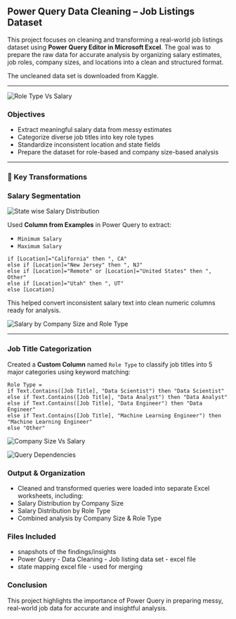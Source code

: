 ## Power Query Data Cleaning – Job Listings Dataset

This project focuses on cleaning and transforming a real-world job listings dataset using **Power Query Editor in Microsoft Excel**. The goal was to prepare the raw data for accurate analysis by organizing salary estimates, job roles, company sizes, and locations into a clean and structured format.

The uncleaned data set is downloaded from Kaggle.

---
![Role Type Vs Salary](https://github.com/user-attachments/assets/7c2f6d6f-1dad-4b9c-9917-605af76ed368)

### Objectives

- Extract meaningful salary data from messy estimates  
- Categorize diverse job titles into key role types  
- Standardize inconsistent location and state fields  
- Prepare the dataset for role-based and company size-based analysis  

---

### 🔧 Key Transformations

### Salary Segmentation

![State wise Salary Distribution](https://github.com/user-attachments/assets/5e306209-1a17-47fc-a5f9-ccfc35a4fc35)


Used **Column from Examples** in Power Query to extract:
- `Minimum Salary`
- `Maximum Salary`

```powerquery
if [Location]="California" then ", CA"
else if [Location]="New Jersey" then ", NJ"
else if [Location]="Remote" or [Location]="United States" then ", Other"
else if [Location]="Utah" then ", UT"
else [Location]
```

This helped convert inconsistent salary text into clean numeric columns ready for analysis.



![Salary by Company Size and Role Type](https://github.com/user-attachments/assets/807a9dc6-fe7f-4009-9d06-fe908703f7f1)

---

### Job Title Categorization

Created a **Custom Column** named `Role Type` to classify job titles into 5 major categories using keyword matching:

```powerquery
Role Type = 
if Text.Contains([Job Title], "Data Scientist") then "Data Scientist"
else if Text.Contains([Job Title], "Data Analyst") then "Data Analyst"
else if Text.Contains([Job Title], "Data Engineer") then "Data Engineer"
else if Text.Contains([Job Title], "Machine Learning Engineer") then "Machine Learning Engineer"
else "Other"
```

![Company Size Vs Salary](https://github.com/user-attachments/assets/4c0c2b70-c485-4b1b-9445-8dacb11e5908)



![Query Dependencies](https://github.com/user-attachments/assets/6d915e66-b070-40d9-8732-8b630c5f92ab)

### Output & Organization

- Cleaned and transformed queries were loaded into separate Excel worksheets, including:
- Salary Distribution by Company Size
- Salary Distribution by Role Type
- Combined analysis by Company Size & Role Type

### Files Included
- snapshots of the findings/insights
- Power Query - Data Cleaning - Job listing data set - excel file
- state mapping  excel file - used for merging

### Conclusion

This project highlights the importance of Power Query in preparing messy, real-world job data for accurate and insightful analysis.

